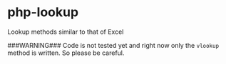 php-lookup
==========

Lookup methods similar to that of Excel

###WARNING###
Code is not tested yet and right now only the `vlookup` method is written. So please be careful.
